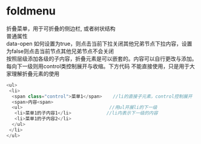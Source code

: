 # foldmenu
折叠菜单，用于可折叠的侧边栏, 或者树状结构<br>
普通属性<br>
data-open	如何设置为true，则点击当前下拉关闭其他兄弟节点下拉内容，设置为false则点击当前节点其他兄弟节点不会关闭<br>
按照层级添加各级的子内容，折叠元素是可以嵌套的。内容可以自行更改与添加。每向下一级则用control类控制展开与收缩。下方代码 不能直接使用，只是用于大家理解折叠元素的使用<br>
```javascript
<ul>
 <li>
  <span class="control">菜单1</span>    //li的直接子元素，control控制展开
  <span>内容<span>
  <ul>                                //用ul开展li的下一级
   <li>菜单1的子内容1</li>             //li内表示下一级的内容
   <li>菜单1的子内容2</li>
  </ul>
 </li>
</ul>
```

